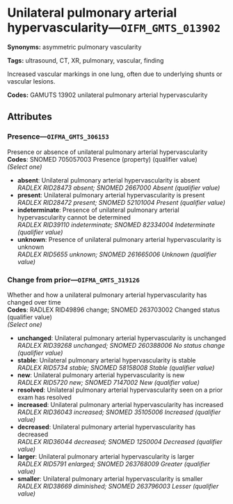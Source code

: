 # Unilateral pulmonary arterial hypervascularity—`OIFM_GMTS_013902`

**Synonyms:** asymmetric pulmonary vascularity

**Tags:** ultrasound, CT, XR, pulmonary, vascular, finding

Increased vascular markings in one lung, often due to underlying shunts or vascular lesions.

**Codes:** GAMUTS 13902 unilateral pulmonary arterial hypervascularity

## Attributes

### Presence—`OIFMA_GMTS_306153`

Presence or absence of unilateral pulmonary arterial hypervascularity  
**Codes**: SNOMED 705057003 Presence (property) (qualifier value)  
*(Select one)*

- **absent**: Unilateral pulmonary arterial hypervascularity is absent  
_RADLEX RID28473 absent; SNOMED 2667000 Absent (qualifier value)_
- **present**: Unilateral pulmonary arterial hypervascularity is present  
_RADLEX RID28472 present; SNOMED 52101004 Present (qualifier value)_
- **indeterminate**: Presence of unilateral pulmonary arterial hypervascularity cannot be determined  
_RADLEX RID39110 indeterminate; SNOMED 82334004 Indeterminate (qualifier value)_
- **unknown**: Presence of unilateral pulmonary arterial hypervascularity is unknown  
_RADLEX RID5655 unknown; SNOMED 261665006 Unknown (qualifier value)_

### Change from prior—`OIFMA_GMTS_319126`

Whether and how a unilateral pulmonary arterial hypervascularity has changed over time  
**Codes**: RADLEX RID49896 change; SNOMED 263703002 Changed status (qualifier value)  
*(Select one)*

- **unchanged**: Unilateral pulmonary arterial hypervascularity is unchanged  
_RADLEX RID39268 unchanged; SNOMED 260388006 No status change (qualifier value)_
- **stable**: Unilateral pulmonary arterial hypervascularity is stable  
_RADLEX RID5734 stable; SNOMED 58158008 Stable (qualifier value)_
- **new**: Unilateral pulmonary arterial hypervascularity is new  
_RADLEX RID5720 new; SNOMED 7147002 New (qualifier value)_
- **resolved**: Unilateral pulmonary arterial hypervascularity seen on a prior exam has resolved  
- **increased**: Unilateral pulmonary arterial hypervascularity has increased  
_RADLEX RID36043 increased; SNOMED 35105006 Increased (qualifier value)_
- **decreased**: Unilateral pulmonary arterial hypervascularity has decreased  
_RADLEX RID36044 decreased; SNOMED 1250004 Decreased (qualifier value)_
- **larger**: Unilateral pulmonary arterial hypervascularity is larger  
_RADLEX RID5791 enlarged; SNOMED 263768009 Greater (qualifier value)_
- **smaller**: Unilateral pulmonary arterial hypervascularity is smaller  
_RADLEX RID38669 diminished; SNOMED 263796003 Lesser (qualifier value)_